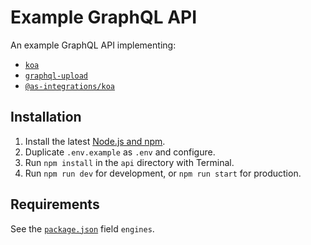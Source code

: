 # Example GraphQL API

An example GraphQL API implementing:

- [`koa`](https://npm.im/koa)
- [`graphql-upload`](https://npm.im/graphql-upload)
- [`@as-integrations/koa`](https://npm.im/@as-integrations/koa)

## Installation

1.  Install the latest [Node.js and npm](https://npmjs.com/get-npm).
2.  Duplicate `.env.example` as `.env` and configure.
3.  Run `npm install` in the `api` directory with Terminal.
4.  Run `npm run dev` for development, or `npm run start` for production.

## Requirements

See the [`package.json`](./package.json) field `engines`.
